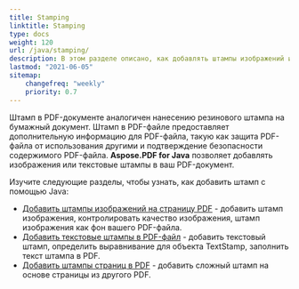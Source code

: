 ```yaml
---
title: Stamping 
linktitle: Stamping
type: docs
weight: 120
url: /java/stamping/
description: В этом разделе описано, как добавлять штампы изображений и текстовые штампы на страницу PDF.
lastmod: "2021-06-05"
sitemap:
    changefreq: "weekly"
    priority: 0.7
---
```


Штамп в PDF-документе аналогичен нанесению резинового штампа на бумажный документ. Штамп в PDF-файле предоставляет дополнительную информацию для PDF-файла, такую как защита PDF-файла от использования другими и подтверждение безопасности содержимого PDF-файла. **Aspose.PDF for Java** позволяет добавлять изображения или текстовые штампы в ваш PDF-документ.

Изучите следующие разделы, чтобы узнать, как добавить штамп с помощью Java:

- [Добавить штампы изображений на страницу PDF](/pdf/java/image-stamps-in-pdf-page/) - добавить штамп изображения, контролировать качество изображения, штамп изображения как фон вашего PDF-файла.
- [Добавить текстовые штампы в PDF-файл](/pdf/java/text-stamps-in-the-pdf-file/) - добавить текстовый штамп, определить выравнивание для объекта TextStamp, заполнить текст штампа в PDF.
- [Добавить штампы страниц в PDF](/pdf/java/page-stamps-in-the-pdf-file/) - добавить сложный штамп на основе страницы из другого PDF.